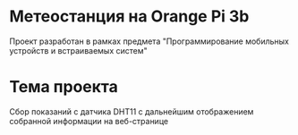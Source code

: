 # Метеостанция на Orange Pi 3b
Проект разработан в рамках предмета "Программирование мобильных устройств и встраиваемых систем"

# Тема проекта
Сбор показаний с датчика DHT11 с дальнейшим отображением собранной информации на веб-странице

